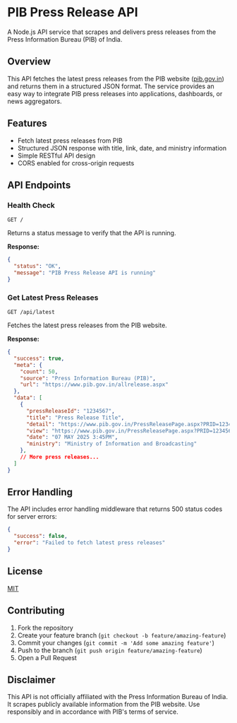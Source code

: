 # PIB Press Release API

A Node.js API service that scrapes and delivers press releases from the Press Information Bureau (PIB) of India.

## Overview

This API fetches the latest press releases from the PIB website ([pib.gov.in](https://www.pib.gov.in/)) and returns them in a structured JSON format. The service provides an easy way to integrate PIB press releases into applications, dashboards, or news aggregators.

## Features

- Fetch latest press releases from PIB
- Structured JSON response with title, link, date, and ministry information
- Simple RESTful API design
- CORS enabled for cross-origin requests

## API Endpoints

### Health Check

```
GET /
```

Returns a status message to verify that the API is running.

**Response:**

```json
{
  "status": "OK",
  "message": "PIB Press Release API is running"
}
```

### Get Latest Press Releases

```
GET /api/latest
```

Fetches the latest press releases from the PIB website.

**Response:**

```json
{
  "success": true,
  "meta": {
    "count": 50,
    "source": "Press Information Bureau (PIB)",
    "url": "https://www.pib.gov.in/allrelease.aspx"
  },
  "data": [
    {
      "pressReleaseId": "1234567",
      "title": "Press Release Title",
      "detail": "https://www.pib.gov.in/PressReleasePage.aspx?PRID=1234567",
      "view": "https://www.pib.gov.in/PressReleasePage.aspx?PRID=1234567",
      "date": "07 MAY 2025 3:45PM",
      "ministry": "Ministry of Information and Broadcasting"
    },
    // More press releases...
  ]
}
```

## Error Handling

The API includes error handling middleware that returns 500 status codes for server errors:

```json
{
  "success": false,
  "error": "Failed to fetch latest press releases"
}
```

## License

[MIT](LICENSE)

## Contributing

1. Fork the repository
2. Create your feature branch (`git checkout -b feature/amazing-feature`)
3. Commit your changes (`git commit -m 'Add some amazing feature'`)
4. Push to the branch (`git push origin feature/amazing-feature`)
5. Open a Pull Request

## Disclaimer

This API is not officially affiliated with the Press Information Bureau of India. It scrapes publicly available information from the PIB website. Use responsibly and in accordance with PIB's terms of service.